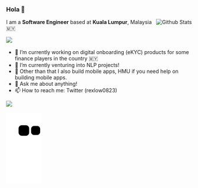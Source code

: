 ### Hola 👋

<img align="right" src="https://github-readme-stats.vercel.app/api?username=rexlow&show_icons=true" alt="Github Stats" />

I am a <b>Software Engineer</b> based at <b>Kuala Lumpur</b>, Malaysia 🇲🇾 

![](https://komarev.com/ghpvc/?username=rexlow&color=7c4dff)

- 🔭 I’m currently working on digital onboarding (eKYC) products for some finance players in the country 🇲🇾 
- 🌱 I’m currently venturing into NLP projects!
- 📱 Other than that I also build mobile apps, HMU if you need help on building mobile apps.
- 💬 Ask me about anything!
- 📫 How to reach me: Twitter (rexlow0823)

![](https://hit.yhype.me/github/profile?user_id=7680796)


[![github contribution grid snake animation](https://raw.githubusercontent.com/rexlow/rexlow/output/github-contribution-grid-snake.svg)](https://github.com/rexlow)
